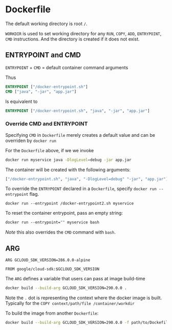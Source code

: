 # Dockerfile

The default working directory is root `/`.

`WORKDIR` is used to set working directory for any `RUN`, `COPY`, `ADD`, `ENTRYPOINT`, `CMD` instructions. And the directory is created if it does not exist.

## ENTRYPOINT and CMD

`ENTRYPOINT` + `CMD` = default container command arguments

Thus

```Dockerfile
ENTRYPOINT ["/docker-entrypoint.sh"]
CMD ["java", "-jar", "app.jar"]
```

Is equivalent to

```Dockerfile
ENTRYPOINT ["/docker-entrypoint.sh", "java", "-jar", "app.jar"]
```

### Override CMD and ENTRYPOINT

Specifying `CMD` in `Dockerfile` merely creates a default value and can be overriden by `docker run`

For the `Dockerfile` above, if we we invoke

```bash
docker run myservice java -DlogLevel=debug -jar app.jar
```

The container will be created with the following arguments:

```Dockerfile
["/docker-entrypoint.sh", "java", "-DlogLevel=debug" "-jar", "app.jar"]
```

To override the `ENTRYPOINT` declared in a `Dockerfile`, specify `docker run --entrypoint` flag.

```Dockefile
docker run --entrypoint /docker-entrypoint2.sh myservice
```

To reset the container entrypoint, pass an empty string:

```Dockerfile
docker run --entrypoint="" myservice bash
```
*Note* this also overrides the `CMD` command with `bash`.

## ARG

```Dockefile
ARG GCLOUD_SDK_VERSION=286.0.0-alpine

FROM google/cloud-sdk:$GCLOUD_SDK_VERSION
```

The `ARG` defines a variable that users can pass at image build-time

```bash
docker build --build-arg GCLOUD_SDK_VERSION=290.0.0 .
```

Note the `.` dot is representing the context where the docker image is built. Typically for the `COPY context/path/file /container/workdir`

To build the image from another `Dockerfile`:

```bash
docker build --build-arg GCLOUD_SDK_VERSION=290.0.0 -f path/to/Dockefile .
```

